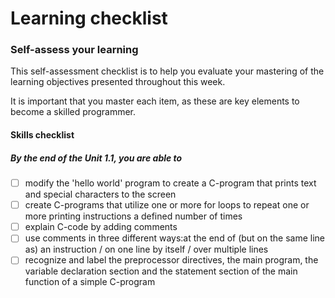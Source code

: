 # Learning checklist
### Self-assess your learning

This self-assessment checklist is to help you evaluate your mastering of the learning objectives presented throughout this week. 

It is important that you master each item, as these are key elements to become a skilled programmer.

#### Skills checklist

##### By the end of the Unit 1.1, you are able to


-[ ] modify the 'hello world' program to create a C-program that prints text and special characters to the screen
-[ ] create C-programs that utilize one or more for loops to repeat one or more printing instructions a defined number of times
-[ ] explain C-code by adding comments
-[ ] use comments in three different ways:at the end of (but on the same line as) an instruction / on one line by itself / over multiple lines
-[ ] recognize and label the preprocessor directives, the main program, the variable declaration section and the statement section of the main function of a simple C-program
